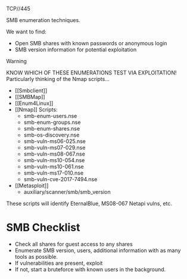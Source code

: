 TCP//445

SMB enumeration techniques. 

We want to find:
- Open SMB shares with known passwords or anonymous login
- SMB version information for potential exploitation

> [!warning]
> KNOW WHICH OF THESE ENUMERATIONS TEST VIA EXPLOITATION! Particularly thinking of the Nmap scripts...

- [[Smbclient]]
- [[SMBMap]]
- [[Enum4Linux]]
- [[Nmap]] Scripts:
	- smb-enum-users.nse
	- smb-enum-groups.nse
	- smb-enum-shares.nse
	- smb-os-discovery.nse
	- smb-vuln-ms06-025.nse
	- smb-vuln-ms07-029.nse
	- smb-vuln-ms08-067.nse
	- smb-vuln-ms10-054.nse
	- smb-vuln-ms10-061.nse
	- smb-vuln-ms17-010.nse
	- smb-vuln-cve-2017-7494.nse
- [[Metasploit]]
	- auxiliary/scanner/smb/smb_version

These scripts will identify EternalBlue, MS08-067 Netapi vulns, etc. 

# SMB Checklist
- Check all shares for guest access to any shares
- Enumerate SMB version, users, additional information with as many tools as possible.
- If vulnerabilities are present, exploit
- If not, start a bruteforce with known users in the background.
